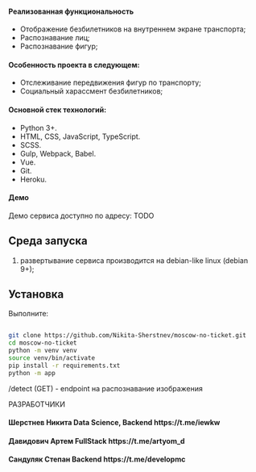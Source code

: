 <h4>Реализованная функциональность</h4>
<ul>
    <li>Отображение безбилетников на внутреннем экране транспорта;</li>
    <li>Распознавание лиц;</li>
    <li>Распознавание фигур;</li>
</ul>

<h4>Особенность проекта в следующем:</h4>
<ul>
    <li>Отслеживание передвижения фигур по транспорту;</li>
    <li>Социальный харассмент безбилетников;</li>
</ul>
<h4>Основной стек технологий:</h4>
<ul>
    <li>Python 3+.</li>
	<li>HTML, CSS, JavaScript, TypeScript.</li>
	<li>SCSS.</li>
	<li>Gulp, Webpack, Babel.</li>
	<li>Vue.</li>
	<li>Git.</li>
	<li>Heroku.</li>

 </ul>

<h4>Демо</h4>
<p>Демо сервиса доступно по адресу: TODO </p>


Среда запуска
------------
1) развертывание сервиса производится на debian-like linux (debian 9+);

Установка
------------
Выполните:

```bash

git clone https://github.com/Nikita-Sherstnev/moscow-no-ticket.git
cd moscow-no-ticket
python -m venv venv
source venv/bin/activate
pip install -r requirements.txt
python -m app
```

/detect (GET) - endpoint на распознавание изображения

РАЗРАБОТЧИКИ

<h4>Шерстнев Никита Data Science, Backend https://t.me/iewkw </h4>
<h4>Давидович Артем FullStack https://t.me/artyom_d </h4>
<h4>Сандуляк Степан Backend https://t.me/developmc </h4>
